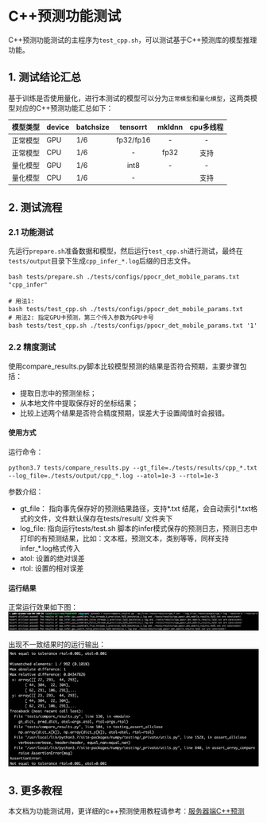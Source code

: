 # C++预测功能测试

C++预测功能测试的主程序为`test_cpp.sh`，可以测试基于C++预测库的模型推理功能。

## 1. 测试结论汇总

基于训练是否使用量化，进行本测试的模型可以分为`正常模型`和`量化模型`，这两类模型对应的C++预测功能汇总如下：

| 模型类型 |device | batchsize | tensorrt | mkldnn | cpu多线程 | 
|  ----   |  ---- |   ----   |  :----:  |   :----:   |  :----:  |
| 正常模型 | GPU | 1/6 | fp32/fp16 | - | - |
| 正常模型 | CPU | 1/6 | - | fp32 | 支持 |
| 量化模型 | GPU | 1/6 | int8 | - | - |
| 量化模型 | CPU | 1/6 | - | | 支持 |

## 2. 测试流程
### 2.1 功能测试
先运行`prepare.sh`准备数据和模型，然后运行`test_cpp.sh`进行测试，最终在```tests/output```目录下生成`cpp_infer_*.log`后缀的日志文件。

```shell
bash tests/prepare.sh ./tests/configs/ppocr_det_mobile_params.txt "cpp_infer"

# 用法1:
bash tests/test_cpp.sh ./tests/configs/ppocr_det_mobile_params.txt
# 用法2: 指定GPU卡预测，第三个传入参数为GPU卡号
bash tests/test_cpp.sh ./tests/configs/ppocr_det_mobile_params.txt '1'
```  
 

### 2.2 精度测试

使用compare_results.py脚本比较模型预测的结果是否符合预期，主要步骤包括：
- 提取日志中的预测坐标；
- 从本地文件中提取保存好的坐标结果；
- 比较上述两个结果是否符合精度预期，误差大于设置阈值时会报错。

#### 使用方式
运行命令：
```shell
python3.7 tests/compare_results.py --gt_file=./tests/results/cpp_*.txt  --log_file=./tests/output/cpp_*.log --atol=1e-3 --rtol=1e-3
```

参数介绍：  
- gt_file： 指向事先保存好的预测结果路径，支持*.txt 结尾，会自动索引*.txt格式的文件，文件默认保存在tests/result/ 文件夹下
- log_file: 指向运行tests/test.sh 脚本的infer模式保存的预测日志，预测日志中打印的有预测结果，比如：文本框，预测文本，类别等等，同样支持infer_*.log格式传入
- atol: 设置的绝对误差
- rtol: 设置的相对误差

#### 运行结果

正常运行效果如下图：
<img src="compare_cpp_right.png" width="1000">

出现不一致结果时的运行输出：
<img src="compare_cpp_wrong.png" width="1000">


## 3. 更多教程

本文档为功能测试用，更详细的c++预测使用教程请参考：[服务器端C++预测](https://github.com/PaddlePaddle/PaddleOCR/tree/dygraph/deploy/cpp_infer)  
